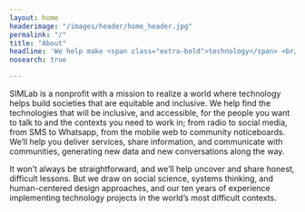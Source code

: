 ```yaml
---
layout: home
headerimage: "/images/header/home_header.jpg"
permalink: "/"
title: "About"
headline: 'We help make <span class="extra-bold">technology</span> <br/>work for <span class="extra-bold">everyone<span>'
nosearch: true

---
```

SIMLab is a nonprofit with a mission to realize a world where technology helps build societies that are equitable and inclusive. We help find the technologies that will be inclusive, and accessible, for the people you want to talk to and the contexts you need to work in; from radio to social media, from SMS to Whatsapp, from the mobile web to community noticeboards. We’ll help you deliver services, share information, and communicate with communities, generating new data and new conversations along the way.

It won’t always be straightforward, and we’ll help uncover and share honest, difficult lessons. But we draw on social science, systems thinking, and human-centered design approaches, and our ten years of experience implementing technology projects in the world’s most difficult contexts.
